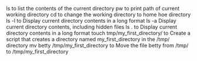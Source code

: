 ls to list the contents of the current directory
pw to print path of current working directory 
cd to change the working directory to home hoe directory
ls -l to Display current directory contents in a long format
ls -a Display current directory contents, including hidden files
ls . to Display current directory contents in a long format
touch tmp/my_first_directory/ to Create a script that creates a directory named my_first_directory in the /tmp/ directory
mv betty /tmp/my_first_directory to Move the file betty from /tmp/ to /tmp/my_first_directory
